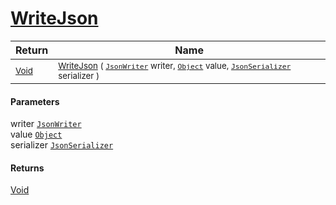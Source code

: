 # [WriteJson](./FeatureDescriptorTJsonConverter-100664068.md)



| Return | Name | 
| --- | --- | 
| <sub>[Void](https://docs.microsoft.com/en-us/dotnet/api/System.Void)</sub>| <sub>[WriteJson](./FeatureDescriptorTJsonConverter-100664068.md) ( [`JsonWriter`](./FeatureDescriptorTJsonConverter-100664068.md) writer, [`Object`](https://docs.microsoft.com/en-us/dotnet/api/System.Object) value, [`JsonSerializer`](./FeatureDescriptorTJsonConverter-100664068.md) serializer )</sub>| <br>


#### Parameters
 writer  [`JsonWriter`](./FeatureDescriptorTJsonConverter-100664068.md)<br> value  [`Object`](https://docs.microsoft.com/en-us/dotnet/api/System.Object)<br> serializer  [`JsonSerializer`](./FeatureDescriptorTJsonConverter-100664068.md)
#### Returns
[Void](https://docs.microsoft.com/en-us/dotnet/api/System.Void)